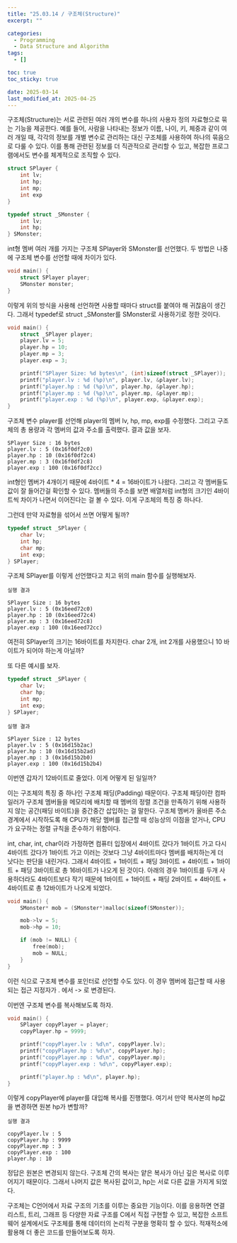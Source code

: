 ```yaml
---
title: "25.03.14 / 구조체(Structure)"
excerpt: ""

categories:
  - Programming
  - Data Structure and Algorithm
tags:
  - []

toc: true
toc_sticky: true

date: 2025-03-14
last_modified_at: 2025-04-25
---
```


구조체(Structure)는 서로 관련된 여러 개의 변수를 하나의 사용자 정의 자료형으로 묶는 기능을 제공한다. 예를 들어, 사람을 나타내는 정보가 이름, 나이, 키, 체중과 같이 여러 개일 때, 각각의 정보를 개별 변수로 관리하는 대신 구조체를 사용하여 하나의 묶음으로 다룰 수 있다. 이를 통해 관련된 정보를 더 직관적으로 관리할 수 있고, 복잡한 프로그램에서도 변수를 체계적으로 조직할 수 있다.

```c
struct SPlayer {
    int lv;
    int hp;
    int mp;
    int exp
}

typedef struct _SMonster {
    int lv;
    int hp;
} SMonster;
```

int형 멤버 여러 개를 가지는 구조체 SPlayer와 SMonster를 선언했다. 두 방법은 나중에 구조체 변수를 선언할 때에 차이가 있다.

```c
void main() {
    struct SPlayer player;
    SMonster monster;
}
```

이렇게 위의 방식을 사용해 선언하면 사용할 때마다 struct를 붙여야 해 귀찮음이 생긴다. 그래서 typedef로 struct \_SMonster를 SMonster로 사용하기로 정한 것이다.

```c
void main() {
    struct _SPlayer player;
    player.lv = 5;
    player.hp = 10;
    player.mp = 3;
    player.exp = 3;

    printf("SPlayer Size: %d bytes\n", (int)sizeof(struct _SPlayer));
    printf("player.lv : %d (%p)\n", player.lv, &player.lv);
    printf("player.hp : %d (%p)\n", player.hp, &player.hp);
    printf("player.mp : %d (%p)\n", player.mp, &player.mp);
    printf("player.exp : %d (%p)\n", player.exp, &player.exp);
}
```

구조체 변수 player를 선언해 player의 멤버 lv, hp, mp, exp를 수정했다. 그리고 구조체의 총 용량과 각 멤버의 값과 주소를 출력했다. 결과 값을 보자.

```text
SPlayer Size : 16 bytes
player.lv : 5 (0x16f0df2c0)
player.hp : 10 (0x16f0df2c4)
player.mp : 3 (0x16f0df2c8)
player.exp : 100 (0x16f0df2cc)
```

int형인 멤버가 4개이기 때문에 4바이트 \* 4 = 16바이트가 나왔다. 그리고 각 멤버들도 값이 잘 들어간걸 확인할 수 있다. 멤버들의 주소를 보면 배열처럼 int형의 크기인 4바이트씩 차이가 나면서 이어진다는 걸 볼 수 있다. 이게 구조체의 특징 중 하나다.

그런데 만약 자료형을 섞어서 쓰면 어떻게 될까?

```c
typedef struct _SPlayer {
    char lv;
    int hp;
    char mp;
    int exp;
} SPlayer;
```

구조체 SPlayer를 이렇게 선언했다고 치고 위의 main 함수를 실행해보자.

```text
실행 결과

SPlayer Size : 16 bytes
player.lv : 5 (0x16eed72c0)
player.hp : 10 (0x16eed72c4)
player.mp : 3 (0x16eed72c8)
player.exp : 100 (0x16eed72cc)
```

여전히 SPlayer의 크기는 16바이트를 차지한다. char 2개, int 2개를 사용했으니 10 바이트가 되어야 하는게 아닐까?

또 다른 예시를 보자.

```c
typedef struct _SPlayer {
    char lv;
    char hp;
    int mp;
    int exp;
} SPlayer;
```

```text
실행 결과

SPlayer Size : 12 bytes
player.lv : 5 (0x16d15b2ac)
player.hp : 10 (0x16d15b2ad)
player.mp : 3 (0x16d15b2b0)
player.exp : 100 (0x16d15b2b4)
```

이번엔 갑자기 12바이트로 줄었다. 이게 어떻게 된 일일까?

이는 구조체의 특징 중 하나인 구조체 패딩(Padding) 때문이다. 구조체 패딩이란 컴파일러가 구조체 멤버들을 메모리에 배치할 때 멤버의 정렬 조건을 만족하기 위해 사용하지 않는 공간(패딩 바이트)을 중간중간 삽입하는 걸 말한다. 구조체 멤버가 올바른 주소 경계에서 시작하도록 해 CPU가 해당 멤버를 접근할 때 성능상의 이점을 얻거나, CPU가 요구하는 정렬 규칙을 준수하기 위함이다.

int, char, int, char이라 가정하면 컴퓨터 입장에서 4바이트 갔다가 1바이트 가고 다시 4바이트 갔다가 1바이트 가고 이러는 것보다 그냥 4바이트마다 멤버를 배치하는게 더 낫다는 판단을 내린거다. 그래서 4바이트 + 1바이트 + 패딩 3바이트 + 4바이트 + 1바이트 + 패딩 3바이트로 총 16바이트가 나오게 된 것이다. 아래의 경우 1바이트를 두개 사용하더라도 4바이트보다 작기 때문에 1바이트 + 1바이트 + 패딩 2바이트 + 4바이트 + 4바이트로 총 12바이트가 나오게 되었다.

```c
void main() {
    SMonster* mob = (SMonster*)malloc(sizeof(SMonster));

    mob->lv = 5;
    mob->hp = 10;

    if (mob != NULL) {
        free(mob);
        mob = NULL;
    }
}
```

이런 식으로 구조체 변수를 포인터로 선언할 수도 있다. 이 경우 멤버에 접근할 때 사용되는 접근 지정자가 . 에서 -> 로 변경된다.

이번엔 구조체 변수를 복사해보도록 하자.

```c
void main() {
    SPlayer copyPlayer = player;
    copyPlayer.hp = 9999;

    printf("copyPlayer.lv : %d\n", copyPlayer.lv);
    printf("copyPlayer.hp : %d\n", copyPlayer.hp);
    printf("copyPlayer.mp : %d\n", copyPlayer.mp);
    printf("copyPlayer.exp : %d\n", copyPlayer.exp);

    printf("player.hp : %d\n", player.hp);
}
```

이렇게 copyPlayer에 player를 대입해 복사를 진행했다. 여기서 만약 복사본의 hp값을 변경하면 원본 hp가 변할까?

```text
실행 결과

copyPlayer.lv : 5
copyPlayer.hp : 9999
copyPlayer.mp : 3
copyPlayer.exp : 100
player.hp : 10
```

정답은 원본은 변경되지 않는다. 구조체 간의 복사는 얕은 복사가 아닌 깊은 복사로 이루어지기 때문이다. 그래서 나머지 값은 복사된 값이고, hp는 서로 다른 값을 가지게 되었다.

구조체는 C언어에서 자료 구조의 기초를 이루는 중요한 기능이다. 이를 응용하면 연결 리스트, 트리, 그래프 등 다양한 자료 구조를 C에서 직접 구현할 수 있고, 복잡한 소프트웨어 설계에서도 구조체를 통해 데이터의 논리적 구분을 명확히 할 수 있다. 적재적소에 활용해 더 좋은 코드를 만들어보도록 하자.
